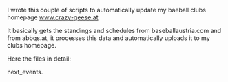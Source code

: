I wrote this couple of scripts to automatically update my baeball clubs homepage www.crazy-geese.at

It basically gets the standings and schedules from baseballaustria.com and from abbqs.at, it processes
this data and automatically uploads it to my clubs homepage. 

Here the files in detail:

next_events.
